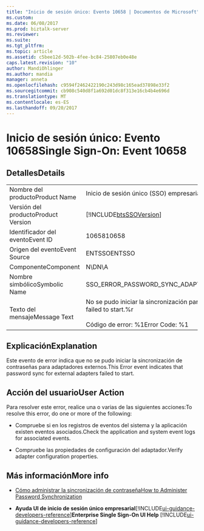 ```yaml
---
title: "Inicio de sesión único: Evento 10658 | Documentos de Microsoft"
ms.custom: 
ms.date: 06/08/2017
ms.prod: biztalk-server
ms.reviewer: 
ms.suite: 
ms.tgt_pltfrm: 
ms.topic: article
ms.assetid: c5bee12d-502b-4fee-bc84-25807eb0e48e
caps.latest.revision: "10"
author: MandiOhlinger
ms.author: mandia
manager: anneta
ms.openlocfilehash: c9594f2462422190c243d98c165ead37898e33f2
ms.sourcegitcommit: cb908c540d8f1a692d01dc8f313e16cb4b4e696d
ms.translationtype: MT
ms.contentlocale: es-ES
ms.lasthandoff: 09/20/2017
---
```

# <a name="single-sign-on-event-10658"></a><span data-ttu-id="1ec50-102">Inicio de sesión único: Evento 10658</span><span class="sxs-lookup"><span data-stu-id="1ec50-102">Single Sign-On: Event 10658</span></span>
## <a name="details"></a><span data-ttu-id="1ec50-103">Detalles</span><span class="sxs-lookup"><span data-stu-id="1ec50-103">Details</span></span>  
  
|||  
|-|-|  
|<span data-ttu-id="1ec50-104">Nombre del producto</span><span class="sxs-lookup"><span data-stu-id="1ec50-104">Product Name</span></span>|<span data-ttu-id="1ec50-105">Inicio de sesión único (SSO) empresarial</span><span class="sxs-lookup"><span data-stu-id="1ec50-105">Enterprise Single Sign-On</span></span>|  
|<span data-ttu-id="1ec50-106">Versión del producto</span><span class="sxs-lookup"><span data-stu-id="1ec50-106">Product Version</span></span>|[!INCLUDE[btsSSOVersion](../includes/btsssoversion-md.md)]|  
|<span data-ttu-id="1ec50-107">Identificador del evento</span><span class="sxs-lookup"><span data-stu-id="1ec50-107">Event ID</span></span>|<span data-ttu-id="1ec50-108">10658</span><span class="sxs-lookup"><span data-stu-id="1ec50-108">10658</span></span>|  
|<span data-ttu-id="1ec50-109">Origen del evento</span><span class="sxs-lookup"><span data-stu-id="1ec50-109">Event Source</span></span>|<span data-ttu-id="1ec50-110">ENTSSO</span><span class="sxs-lookup"><span data-stu-id="1ec50-110">ENTSSO</span></span>|  
|<span data-ttu-id="1ec50-111">Componente</span><span class="sxs-lookup"><span data-stu-id="1ec50-111">Component</span></span>|<span data-ttu-id="1ec50-112">N\D</span><span class="sxs-lookup"><span data-stu-id="1ec50-112">N\A</span></span>|  
|<span data-ttu-id="1ec50-113">Nombre simbólico</span><span class="sxs-lookup"><span data-stu-id="1ec50-113">Symbolic Name</span></span>|<span data-ttu-id="1ec50-114">SSO_ERROR_PASSWORD_SYNC_ADAPTERS_START_FAILED</span><span class="sxs-lookup"><span data-stu-id="1ec50-114">SSO_ERROR_PASSWORD_SYNC_ADAPTERS_START_FAILED</span></span>|  
|<span data-ttu-id="1ec50-115">Texto del mensaje</span><span class="sxs-lookup"><span data-stu-id="1ec50-115">Message Text</span></span>|<span data-ttu-id="1ec50-116">No se pudo iniciar la sincronización para contraseñas de adaptadores externos.%r</span><span class="sxs-lookup"><span data-stu-id="1ec50-116">Password sync for external adapters failed to start.%r</span></span><br /><br /> <span data-ttu-id="1ec50-117">Código de error: %1</span><span class="sxs-lookup"><span data-stu-id="1ec50-117">Error Code: %1</span></span>|  
  
## <a name="explanation"></a><span data-ttu-id="1ec50-118">Explicación</span><span class="sxs-lookup"><span data-stu-id="1ec50-118">Explanation</span></span>  
 <span data-ttu-id="1ec50-119">Este evento de error indica que no se pudo iniciar la sincronización de contraseñas para adaptadores externos.</span><span class="sxs-lookup"><span data-stu-id="1ec50-119">This Error event indicates that password sync for external adapters failed to start.</span></span>  
  
## <a name="user-action"></a><span data-ttu-id="1ec50-120">Acción del usuario</span><span class="sxs-lookup"><span data-stu-id="1ec50-120">User Action</span></span>  
 <span data-ttu-id="1ec50-121">Para resolver este error, realice una o varias de las siguientes acciones:</span><span class="sxs-lookup"><span data-stu-id="1ec50-121">To resolve this error, do one or more of the following:</span></span>  
  
-   <span data-ttu-id="1ec50-122">Compruebe si en los registros de eventos del sistema y la aplicación existen eventos asociados.</span><span class="sxs-lookup"><span data-stu-id="1ec50-122">Check the application and system event logs for associated events.</span></span>  
  
-   <span data-ttu-id="1ec50-123">Compruebe las propiedades de configuración del adaptador.</span><span class="sxs-lookup"><span data-stu-id="1ec50-123">Verify adapter configuration properties.</span></span>  

## <a name="more-info"></a><span data-ttu-id="1ec50-124">Más información</span><span class="sxs-lookup"><span data-stu-id="1ec50-124">More info</span></span>  
  
-   [<span data-ttu-id="1ec50-125">Cómo administrar la sincronización de contraseña</span><span class="sxs-lookup"><span data-stu-id="1ec50-125">How to Administer Password Synchronization</span></span>](../core/how-to-administer-password-synchronization.md)  
  
-   <span data-ttu-id="1ec50-126">**Ayuda UI de inicio de sesión único empresarial**[!INCLUDE[ui-guidance-developers-reference](../includes/ui-guidance-developers-reference.md)]</span><span class="sxs-lookup"><span data-stu-id="1ec50-126">**Enterprise Single Sign-On UI Help** [!INCLUDE[ui-guidance-developers-reference](../includes/ui-guidance-developers-reference.md)]</span></span>